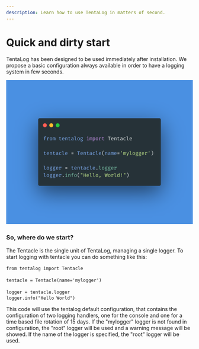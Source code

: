 ```yaml
---
description: Learn how to use TentaLog in matters of second.
---
```


# Quick and dirty start

TentaLog has been designed to be used immediately after installation. We propose a basic configuration always available in order to have a logging system in few seconds.

![A quick and dirty configuration](../../.gitbook/assets/tentalog-bg-01.8851c5c6.png)

### So, where do we start?

The Tentacle is the single unit of TentaLog, managing a single logger. To start logging with tentacle you can do something like this:

```text
from tentalog import Tentacle

tentacle = Tentacle(name='mylogger')

logger = tentacle.logger
logger.info("Hello World")
```

This code will use the tentalog default configuration, that contains the configuration of two logging handlers, one for the console and one for a time based file rotation of 15 days. If the "mylogger" logger is not found in configuration, the "root" logger will be used and a warning message will be showed. If the name of the logger is specified, the "root" logger will be used. 



